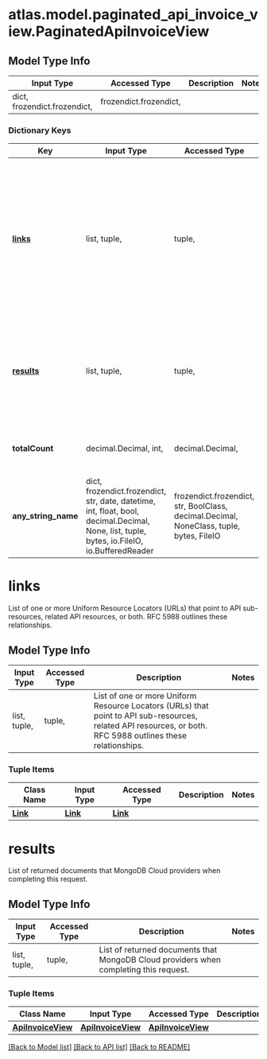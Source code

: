 # atlas.model.paginated_api_invoice_view.PaginatedApiInvoiceView

## Model Type Info
Input Type | Accessed Type | Description | Notes
------------ | ------------- | ------------- | -------------
dict, frozendict.frozendict,  | frozendict.frozendict,  |  | 

### Dictionary Keys
Key | Input Type | Accessed Type | Description | Notes
------------ | ------------- | ------------- | ------------- | -------------
**[links](#links)** | list, tuple,  | tuple,  | List of one or more Uniform Resource Locators (URLs) that point to API sub-resources, related API resources, or both. RFC 5988 outlines these relationships. | [optional] 
**[results](#results)** | list, tuple,  | tuple,  | List of returned documents that MongoDB Cloud providers when completing this request. | [optional] 
**totalCount** | decimal.Decimal, int,  | decimal.Decimal,  | Number of documents returned in this response. | [optional] value must be a 32 bit integer
**any_string_name** | dict, frozendict.frozendict, str, date, datetime, int, float, bool, decimal.Decimal, None, list, tuple, bytes, io.FileIO, io.BufferedReader | frozendict.frozendict, str, BoolClass, decimal.Decimal, NoneClass, tuple, bytes, FileIO | any string name can be used but the value must be the correct type | [optional]

# links

List of one or more Uniform Resource Locators (URLs) that point to API sub-resources, related API resources, or both. RFC 5988 outlines these relationships.

## Model Type Info
Input Type | Accessed Type | Description | Notes
------------ | ------------- | ------------- | -------------
list, tuple,  | tuple,  | List of one or more Uniform Resource Locators (URLs) that point to API sub-resources, related API resources, or both. RFC 5988 outlines these relationships. | 

### Tuple Items
Class Name | Input Type | Accessed Type | Description | Notes
------------- | ------------- | ------------- | ------------- | -------------
[**Link**](Link.md) | [**Link**](Link.md) | [**Link**](Link.md) |  | 

# results

List of returned documents that MongoDB Cloud providers when completing this request.

## Model Type Info
Input Type | Accessed Type | Description | Notes
------------ | ------------- | ------------- | -------------
list, tuple,  | tuple,  | List of returned documents that MongoDB Cloud providers when completing this request. | 

### Tuple Items
Class Name | Input Type | Accessed Type | Description | Notes
------------- | ------------- | ------------- | ------------- | -------------
[**ApiInvoiceView**](ApiInvoiceView.md) | [**ApiInvoiceView**](ApiInvoiceView.md) | [**ApiInvoiceView**](ApiInvoiceView.md) |  | 

[[Back to Model list]](../../README.md#documentation-for-models) [[Back to API list]](../../README.md#documentation-for-api-endpoints) [[Back to README]](../../README.md)

